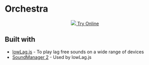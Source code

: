 # Orchestra
<p align="center">
  <a href="https://aishtomer.github.io/Orchestra/">
    <img src="https://bongo.cat/meta/thumbnail.png">
    Try Online
  </a> 
</p>

## Built with
- [lowLag.js](https://lowlag.alienbill.com/) - To play lag free sounds on a wide range of devices
- [SoundManager 2](http://www.schillmania.com/projects/soundmanager2/) - Used by lowLag.js
